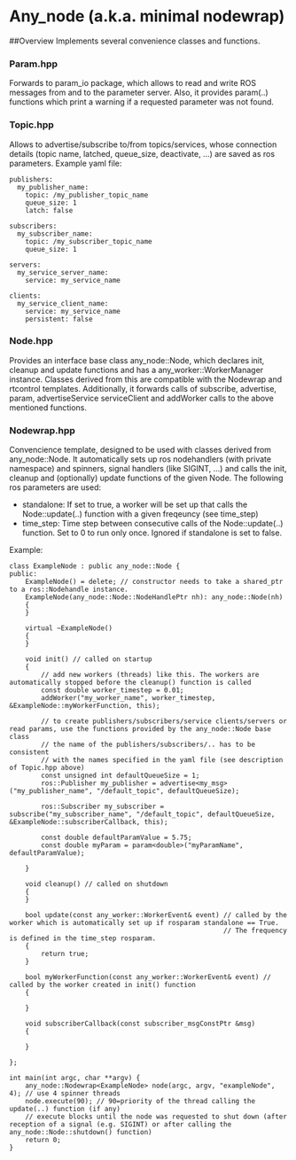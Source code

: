 # Any_node (a.k.a. minimal nodewrap)

##Overview
Implements several convenience classes and functions.

### Param.hpp
Forwards to param_io package, which allows to read and write ROS messages from and to the parameter server. Also, it provides param(..) functions which print a warning if a requested parameter was not found.

### Topic.hpp
Allows to advertise/subscribe to/from topics/services, whose connection details (topic name, latched, queue_size, deactivate, ...) are saved as ros parameters. Example yaml file:

    publishers:
      my_publisher_name:
        topic: /my_publisher_topic_name
        queue_size: 1
        latch: false

    subscribers:
      my_subscriber_name:
        topic: /my_subscriber_topic_name
        queue_size: 1

    servers:
      my_service_server_name:
        service: my_service_name

    clients:
      my_service_client_name:
        service: my_service_name
        persistent: false


### Node.hpp
Provides an interface base class any_node::Node, which declares init, cleanup and update functions and has a any_worker::WorkerManager instance.
Classes derived from this are compatible with the Nodewrap and rtcontrol templates.
Additionally, it forwards calls of subscribe, advertise, param, advertiseService serviceClient and addWorker calls to the above mentioned functions.

### Nodewrap.hpp
Convencience template, designed to be used with classes derived from any_node::Node. It automatically sets up ros nodehandlers (with private namespace) and spinners, signal handlers (like SIGINT, ...) and calls the init, cleanup and (optionally) update functions of the given Node. The following ros parameters are used:

- standalone: If set to true, a worker will be set up that calls the Node::update(..) function with a given freqeuncy (see time_step) 
- time_step: Time step between consecutive calls of the Node::update(..) function. Set to 0 to run only once. Ignored if standalone is set to false.

Example:

    class ExampleNode : public any_node::Node {
    public:
        ExampleNode() = delete; // constructor needs to take a shared_ptr to a ros::Nodehandle instance.
        ExampleNode(any_node::Node::NodeHandlePtr nh): any_node::Node(nh)
        {
        }
        
        virtual ~ExampleNode()
        {
        }
        
        void init() // called on startup
        {
            // add new workers (threads) like this. The workers are automatically stopped before the cleanup() function is called
            const double worker_timestep = 0.01;
            addWorker("my_worker_name", worker_timestep, &ExampleNode::myWorkerFunction, this);

            // to create publishers/subscribers/service clients/servers or read params, use the functions provided by the any_node::Node base class
            // the name of the publishers/subscribers/.. has to be consistent 
            // with the names specified in the yaml file (see description of Topic.hpp above)
            const unsigned int defaultQueueSize = 1;
            ros::Publisher my_publisher = advertise<my_msg>("my_publisher_name", "/default_topic", defaultQueueSize);

            ros::Subscriber my_subscriber = subscribe("my_subscriber_name", "/default_topic", defaultQueueSize, &ExampleNode::subscriberCallback, this);

            const double defaultParamValue = 5.75;
            const double myParam = param<double>("myParamName", defaultParamValue);

        }
        
        void cleanup() // called on shutdown
        {
        }
        
        bool update(const any_worker::WorkerEvent& event) // called by the worker which is automatically set up if rosparam standalone == True.
                                                          // The frequency is defined in the time_step rosparam.
        {
            return true;
        }

        bool myWorkerFunction(const any_worker::WorkerEvent& event) // called by the worker created in init() function
        {

        }

        void subscriberCallback(const subscriber_msgConstPtr &msg)
        {

        }
        
    };
    
    int main(int argc, char **argv) {
        any_node::Nodewrap<ExampleNode> node(argc, argv, "exampleNode", 4); // use 4 spinner threads
        node.execute(90); // 90=priority of the thread calling the update(..) function (if any)
        // execute blocks until the node was requested to shut down (after reception of a signal (e.g. SIGINT) or after calling the any_node::Node::shutdown() function) 
        return 0;
    }

